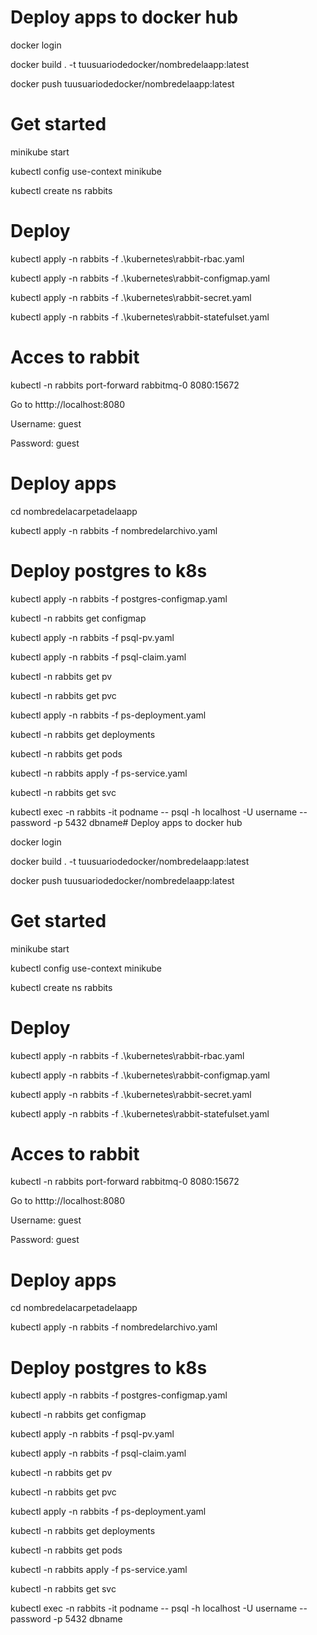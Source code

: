 # Deploy apps to docker hub

docker login

docker build . -t tuusuariodedocker/nombredelaapp:latest

docker push tuusuariodedocker/nombredelaapp:latest

# Get started

minikube start

kubectl config use-context minikube

kubectl create ns rabbits

# Deploy

kubectl apply -n rabbits -f .\kubernetes\rabbit-rbac.yaml

kubectl apply -n rabbits -f .\kubernetes\rabbit-configmap.yaml

kubectl apply -n rabbits -f .\kubernetes\rabbit-secret.yaml

kubectl apply -n rabbits -f .\kubernetes\rabbit-statefulset.yaml

# Acces to rabbit

kubectl -n rabbits port-forward rabbitmq-0 8080:15672

Go to htttp://localhost:8080

Username: guest

Password: guest

# Deploy apps

cd nombredelacarpetadelaapp

kubectl apply -n rabbits -f nombredelarchivo.yaml

# Deploy postgres to k8s

kubectl apply -n rabbits -f postgres-configmap.yaml

kubectl -n rabbits get configmap

kubectl apply -n rabbits -f psql-pv.yaml

kubectl apply -n rabbits -f psql-claim.yaml

kubectl -n rabbits get pv

kubectl -n rabbits get pvc

kubectl apply -n rabbits -f ps-deployment.yaml

kubectl -n rabbits get deployments

kubectl -n rabbits get pods

kubectl -n rabbits apply -f ps-service.yaml

kubectl -n rabbits get svc

kubectl exec -n rabbits -it podname -- psql -h localhost -U username --password -p 5432 dbname# Deploy apps to docker hub

docker login

docker build . -t tuusuariodedocker/nombredelaapp:latest

docker push tuusuariodedocker/nombredelaapp:latest

# Get started

minikube start

kubectl config use-context minikube

kubectl create ns rabbits

# Deploy

kubectl apply -n rabbits -f .\kubernetes\rabbit-rbac.yaml

kubectl apply -n rabbits -f .\kubernetes\rabbit-configmap.yaml

kubectl apply -n rabbits -f .\kubernetes\rabbit-secret.yaml

kubectl apply -n rabbits -f .\kubernetes\rabbit-statefulset.yaml

# Acces to rabbit

kubectl -n rabbits port-forward rabbitmq-0 8080:15672

Go to htttp://localhost:8080

Username: guest

Password: guest

# Deploy apps

cd nombredelacarpetadelaapp

kubectl apply -n rabbits -f nombredelarchivo.yaml

# Deploy postgres to k8s

kubectl apply -n rabbits -f postgres-configmap.yaml

kubectl -n rabbits get configmap

kubectl apply -n rabbits -f psql-pv.yaml

kubectl apply -n rabbits -f psql-claim.yaml

kubectl -n rabbits get pv

kubectl -n rabbits get pvc

kubectl apply -n rabbits -f ps-deployment.yaml

kubectl -n rabbits get deployments

kubectl -n rabbits get pods

kubectl -n rabbits apply -f ps-service.yaml

kubectl -n rabbits get svc

kubectl exec -n rabbits -it podname -- psql -h localhost -U username --password -p 5432 dbname
